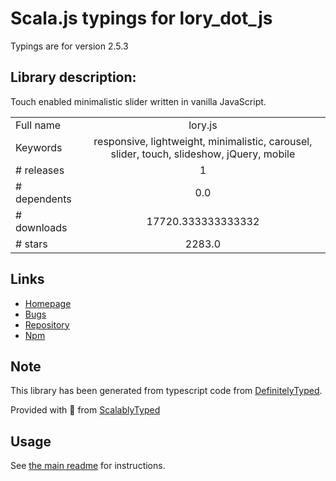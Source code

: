 
# Scala.js typings for lory_dot_js

Typings are for version 2.5.3

## Library description:
Touch enabled minimalistic slider written in vanilla JavaScript.

|                    |                 |
| ------------------ | :-------------: |
| Full name          | lory.js |
| Keywords           | responsive, lightweight, minimalistic, carousel, slider, touch, slideshow, jQuery, mobile |
| # releases         | 1 |
| # dependents       | 0.0 |
| # downloads        | 17720.333333333332 |
| # stars            | 2283.0 |

## Links
- [Homepage](https://github.com/meandmax/lory#readme)
- [Bugs](https://github.com/meandmax/lory/issues)
- [Repository](https://github.com/meandmax/lory)
- [Npm](https://www.npmjs.com/package/lory.js)
    


## Note
This library has been generated from typescript code from [DefinitelyTyped](https://definitelytyped.org).

Provided with :purple_heart: from [ScalablyTyped](https://github.com/oyvindberg/ScalablyTyped)

## Usage
See [the main readme](../../readme.md) for instructions.


